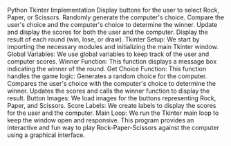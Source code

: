 Python Tkinter Implementation
Display buttons for the user to select Rock, Paper, or Scissors.
Randomly generate the computer's choice.
Compare the user's choice and the computer's choice to determine the winner.
Update and display the scores for both the user and the computer.
Display the result of each round (win, lose, or draw).
Tkinter Setup: We start by importing the necessary modules and initializing the main Tkinter window.
Global Variables: We use global variables to keep track of the user and computer scores.
Winner Function: This function displays a message box indicating the winner of the round.
Get Choice Function: This function handles the game logic:
Generates a random choice for the computer.
Compares the user's choice with the computer's choice to determine the winner.
Updates the scores and calls the winner function to display the result.
Button Images: We load images for the buttons representing Rock, Paper, and Scissors.
Score Labels: We create labels to display the scores for the user and the computer.
Main Loop: We run the Tkinter main loop to keep the window open and responsive.
This program provides an interactive and fun way to play Rock-Paper-Scissors against the computer using a graphical interface.
